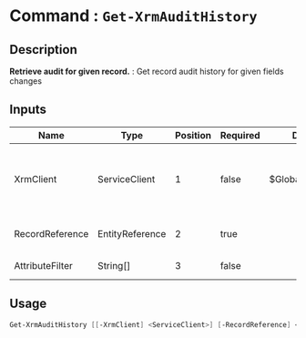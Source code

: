 # Command : `Get-XrmAuditHistory` 

## Description

**Retrieve audit for given record.** : Get record audit history for given fields changes

## Inputs

Name|Type|Position|Required|Default|Description
----|----|--------|--------|-------|-----------
XrmClient|ServiceClient|1|false|$Global:XrmClient|Xrm connector initialized to target instance. Use latest one by default. (CrmServiceClient)
RecordReference|EntityReference|2|true||Lookup to target record. (EntityReference)
AttributeFilter|String[]|3|false||Attributes logical names to filter.


## Usage

```Powershell 
Get-XrmAuditHistory [[-XrmClient] <ServiceClient>] [-RecordReference] <EntityReference> [[-AttributeFilter] <String[]>] [<CommonParameters>]
``` 


